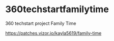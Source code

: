 # 360techstartfamilytime
360 techstart project Family Time

https://patches.vizor.io/kayla5619/family-time
